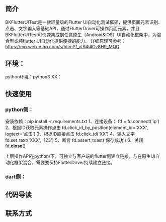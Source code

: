 ## 简介
BKFlutterUITest是一款轻量级的Flutter UI自动化测试框架，提供页面元素识别、点击、文字输入等基础API，通过FlutterDriver可操作页面元素，并且BKFlutterUITest可快速集成到任意原生（Android&iOS）UI自动化框架中，为混合型或纯flutter UI自动化提供便捷的能力。
详细原理可参考：https://mp.weixin.qq.com/s/htimPf_vt94i4Oz8H9_MQQ

## 环境：
python环境：python3
XX：

## 快速使用
### python侧：
安装依赖：pip install -r requirements.txt
1、连接设备：
    fd = fd.connect('ip')
2、根据ID获取元素操作点击
    fd.click_id_by_position(element_id='XXX', logtext='点击')
3、根据ID直接点击
    fd.click_id('XX')
4、输入文字
    fd.set_text('XXX', '123')
5、断言
    fd.assert_toast('保存成功')
6、关闭
    fd.__close__()

 上层操作API在python/下，可独立与客户端的flutter侧建立链接。与在原生UI自动化框架混合，需要要保持FlutterDirver持续建立链接。

### dart侧：

## 代码导读


## 联系方式



